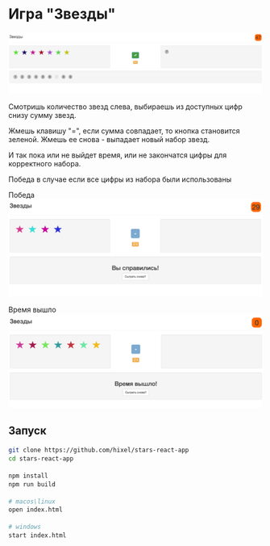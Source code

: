 # Игра "Звезды"

![Скриншот игры](/screens/screen_3.png?raw=true "Скриншот игры")

Смотришь количество звезд слева, выбираешь из доступных цифр снизу сумму звезд.

Жмешь клавишу "=", если сумма совпадает, то кнопка становится зеленой.
Жмешь ее снова - выпадает новый набор звезд.

И так пока или не выйдет время, или не закончатся цифры для корректного набора.

Победа в случае если все цифры из набора были использованы

Победа
![Скриншот игры](/screens/screen.png?raw=true "Скриншот игры")

Время вышло
![Скриншот игры](/screens/screen_2.png?raw=true "Скриншот игры")


## Запуск
```bash
git clone https://github.com/hixel/stars-react-app
cd stars-react-app

npm install
npm run build

# macos\linux
open index.html

# windows
start index.html
```
